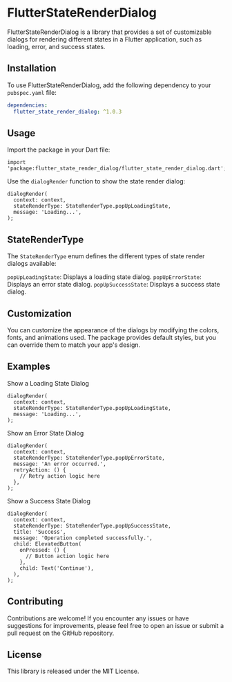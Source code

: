 # FlutterStateRenderDialog

FlutterStateRenderDialog is a library that provides a set of customizable dialogs for rendering
different states in a Flutter application, such as loading, error, and success states.

## Installation

To use FlutterStateRenderDialog, add the following dependency to your `pubspec.yaml` file:

```yaml
dependencies:
  flutter_state_render_dialog: ^1.0.3
```

## Usage

Import the package in your Dart file:

```
import 'package:flutter_state_render_dialog/flutter_state_render_dialog.dart';
```

Use the `dialogRender` function to show the state render dialog:

```
dialogRender(
  context: context,
  stateRenderType: StateRenderType.popUpLoadingState,
  message: 'Loading...',
);
```

## StateRenderType

The `StateRenderType` enum defines the different types of state render dialogs available:

`popUpLoadingState`: Displays a loading state dialog.
`popUpErrorState`: Displays an error state dialog.
`popUpSuccessState`: Displays a success state dialog.

## Customization
You can customize the appearance of the dialogs by modifying the colors, fonts, and animations used. The package provides default styles, but you can override them to match your app's design.

## Examples
Show a Loading State Dialog
```
dialogRender(
  context: context,
  stateRenderType: StateRenderType.popUpLoadingState,
  message: 'Loading...',
);
```
Show an Error State Dialog
```
dialogRender(
  context: context,
  stateRenderType: StateRenderType.popUpErrorState,
  message: 'An error occurred.',
  retryAction: () {
    // Retry action logic here
  },
);
```
Show a Success State Dialog
```
dialogRender(
  context: context,
  stateRenderType: StateRenderType.popUpSuccessState,
  title: 'Success',
  message: 'Operation completed successfully.',
  child: ElevatedButton(
    onPressed: () {
      // Button action logic here
    },
    child: Text('Continue'),
  ),
);
```

## Contributing

Contributions are welcome! If you encounter any issues or have suggestions for improvements, please
feel free to open an issue or submit a pull request on the GitHub repository.

## License

This library is released under the MIT License.
